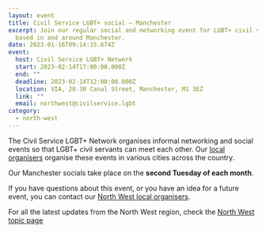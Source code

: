 ```yaml
---
layout: event
title: Civil Service LGBT+ social – Manchester
excerpt: Join our regular social and networking event for LGBT+ civil servants
  based in and around Manchester.
date: 2023-01-16T09:14:15.674Z
event:
  host: Civil Service LGBT+ Network
  start: 2023-02-14T17:00:00.000Z
  end: ""
  deadline: 2023-02-14T12:00:00.000Z
  location: VIA, 28-30 Canal Street, Manchester, M1 3EZ
  link: ""
  email: northwest@civilservice.lgbt
category:
  - north-west
---
```

The Civil Service LGBT+ Network organises informal networking and social events so that LGBT+ civil servants can meet each other. Our [local organisers](/team) organise these events in various cities across the country.

Our Manchester socials take place on the **second Tuesday of each month**. 

If you have questions about this event, or you have an idea for a future event, you can contact our [North West local organisers](mailto:northwest@civilservice.lgbt).

For all the latest updates from the North West region, check the [North West topic page](/topic/north-west)